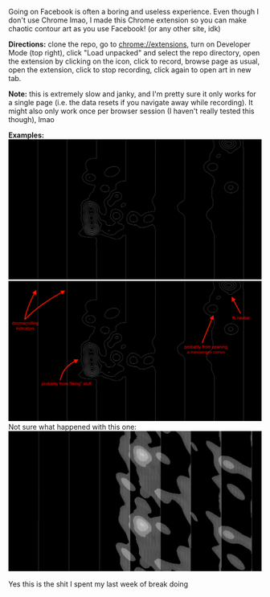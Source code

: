Going on Facebook is often a boring and useless experience. Even though I don't use Chrome lmao, I made this Chrome extension so you can make chaotic contour art as you use Facebook! (or any other site, idk)

**Directions:** clone the repo, go to [chrome://extensions](chrome://extensions), turn on Developer Mode (top right), click "Load unpacked" and select the repo directory, open the extension by clicking on the icon, click to record, browse page as usual, open the extension, click to stop recording, click again to open art in new tab.

**Note:** this is extremely slow and janky, and I'm pretty sure it only works for a single page (i.e. the data resets if you navigate away while recording). It might also only work once per browser session (I haven't really tested this though), lmao

**Examples:**
![Black background with white contour lines: vertical, some circular in middle and top right](/not_glitchy.png?raw=true "Not Glitchy")
![Same as previous, but annotated: vertical = scrolling, circular = "liking", clicking navbar, and opening messenger conversations](/not_glitchy_annotated.png?raw=true "Not Glitchy, Annotated")
Not sure what happened with this one:
![Black background with some vertical white contour lines and some sort-of-circular white splotches](/very_glitchy.png?raw=true "Very Glitchy")

Yes this is the shit I spent my last week of break doing
